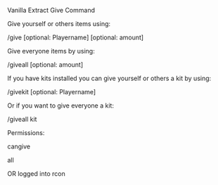 Vanilla Extract Give Command


Give yourself or others items using:

/give [optional: Playername] <itemname> [optional: amount]


Give everyone items by using:

/giveall <itemname> [optional: amount]


If you have kits installed you can give yourself or others a kit by using:

/givekit [optional: Playername] <kitname>


Or if you want to give everyone a kit:

/giveall kit <kitname>


Permissions:

cangive

all

OR logged into rcon